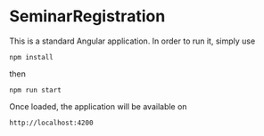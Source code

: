 # SeminarRegistration

This is a standard Angular application. In order to run it, simply use 

```npm install```

then 

```npm run start```

Once loaded, the application will be available on 

```http://localhost:4200```
